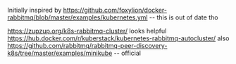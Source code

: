 

Initially inspired by https://github.com/foxylion/docker-rabbitmq/blob/master/examples/kubernetes.yml -- this is out of date tho

https://zupzup.org/k8s-rabbitmq-cluster/ looks helpful
https://hub.docker.com/r/kuberstack/kubernetes-rabbitmq-autocluster/ also
https://github.com/rabbitmq/rabbitmq-peer-discovery-k8s/tree/master/examples/minikube -- official
